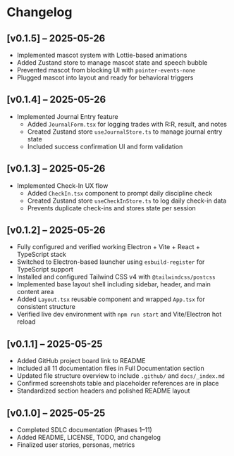 # Changelog

## [v0.1.5] – 2025-05-26
- Implemented mascot system with Lottie-based animations
- Added Zustand store to manage mascot state and speech bubble
- Prevented mascot from blocking UI with `pointer-events-none`
- Plugged mascot into layout and ready for behavioral triggers

## [v0.1.4] – 2025-05-26
- Implemented Journal Entry feature
  - Added `JournalForm.tsx` for logging trades with R:R, result, and notes
  - Created Zustand store `useJournalStore.ts` to manage journal entry state
  - Included success confirmation UI and form validation

## [v0.1.3] – 2025-05-26
- Implemented Check-In UX flow
  - Added `CheckIn.tsx` component to prompt daily discipline check
  - Created Zustand store `useCheckInStore.ts` to log daily check-in data
  - Prevents duplicate check-ins and stores state per session

## [v0.1.2] – 2025-05-26
- Fully configured and verified working Electron + Vite + React + TypeScript stack
- Switched to Electron-based launcher using `esbuild-register` for TypeScript support
- Installed and configured Tailwind CSS v4 with `@tailwindcss/postcss`
- Implemented base layout shell including sidebar, header, and main content area
- Added `Layout.tsx` reusable component and wrapped `App.tsx` for consistent structure
- Verified live dev environment with `npm run start` and Vite/Electron hot reload

## [v0.1.1] – 2025-05-25
- Added GitHub project board link to README
- Included all 11 documentation files in Full Documentation section
- Updated file structure overview to include `.github/` and `docs/_index.md`
- Confirmed screenshots table and placeholder references are in place
- Standardized section headers and polished README layout

## [v0.1.0] – 2025-05-25
- Completed SDLC documentation (Phases 1–11)
- Added README, LICENSE, TODO, and changelog
- Finalized user stories, personas, metrics
